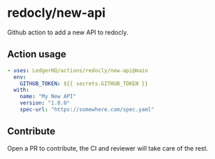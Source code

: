 # redocly/new-api

Github action to add a new API to redocly.

## Action usage

```yaml
- uses: LedgerHQ/actions/redocly/new-api@main
  env:
    GITHUB_TOKEN: ${{ secrets.GITHUB_TOKEN }}
  with:
    name: "My New API"
    version: "1.0.0"
    spec-url: "https://somewhere.com/spec.yaml"
```

## Contribute

Open a PR to contribute, the CI and reviewer will take care of the rest.
